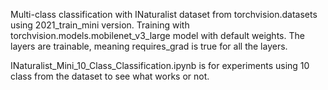 Multi-class classification with INaturalist dataset from torchvision.datasets using 2021_train_mini version. Training with torchvision.models.mobilenet_v3_large model with default weights. The layers are trainable, meaning requires_grad is true for all the layers. 


INaturalist_Mini_10_Class_Classification.ipynb is for experiments using 10 class from the dataset to see what works or not.
